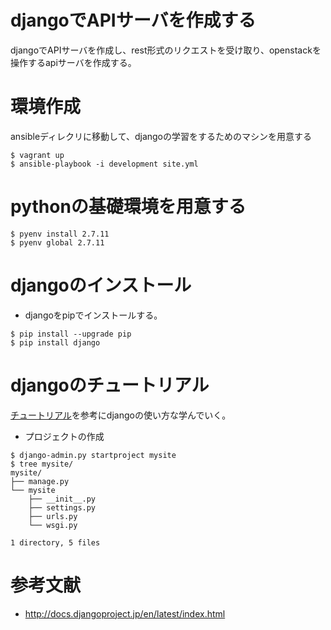 # djangoでAPIサーバを作成する

djangoでAPIサーバを作成し、rest形式のリクエストを受け取り、openstackを操作するapiサーバを作成する。

# 環境作成

ansibleディレクリに移動して、djangoの学習をするためのマシンを用意する

```
$ vagrant up
$ ansible-playbook -i development site.yml
```

# pythonの基礎環境を用意する

```
$ pyenv install 2.7.11
$ pyenv global 2.7.11
```

# djangoのインストール

 * djangoをpipでインストールする。

```
$ pip install --upgrade pip
$ pip install django
```

# djangoのチュートリアル

[チュートリアル](http://docs.djangoproject.jp/en/latest/intro/tutorial01.html)を参考にdjangoの使い方な学んでいく。

 * プロジェクトの作成

```
$ django-admin.py startproject mysite
$ tree mysite/
mysite/
├── manage.py
└── mysite
    ├── __init__.py
    ├── settings.py
    ├── urls.py
    └── wsgi.py

1 directory, 5 files
```

# 参考文献

 * http://docs.djangoproject.jp/en/latest/index.html

